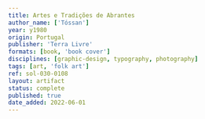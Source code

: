 ```yaml
---
title: Artes e Tradições de Abrantes
author_name: ['Tóssan']
year: y1980
origin: Portugal
publisher: 'Terra Livre'
formats: [book, 'book cover']
disciplines: [graphic-design, typography, photography]
tags: [art, 'folk art']
ref: sol-030-0108
layout: artifact
status: complete
published: true
date_added: 2022-06-01
---
```

